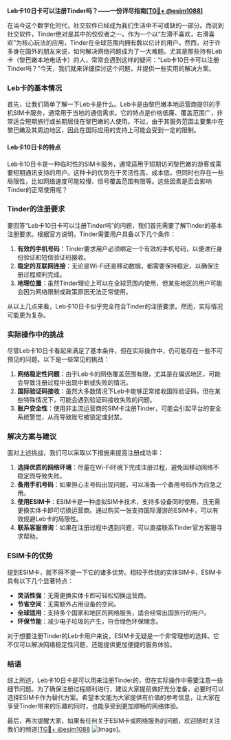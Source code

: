 **Leb卡10日卡可以注册Tinder吗？——一份详尽指南[[TG💪+ @esim1088](https://t.me/s/esim1088)]**

在当今这个数字化时代，社交软件已经成为我们生活中不可或缺的一部分。而说到社交软件，Tinder绝对是其中的佼佼者之一。作为一个以“左滑不喜欢，右滑喜欢”为核心玩法的应用，Tinder在全球范围内拥有数以亿计的用户。然而，对于许多身在国外的朋友来说，如何解决网络问题成为了一大难题。尤其是那些持有Leb卡（黎巴嫩本地电话卡）的人，常常会遇到这样的疑问：“Leb卡10日卡可以注册Tinder吗？”今天，我们就来详细探讨这个问题，并提供一些实用的解决方案。

### Leb卡的基本情况

首先，让我们简单了解一下Leb卡是什么。Leb卡是由黎巴嫩本地运营商提供的手机SIM卡服务，通常用于当地的通信需求。它的特点是价格低廉、覆盖范围广，非常适合短期旅行或长期居住在黎巴嫩的人使用。不过，由于其服务范围主要集中在黎巴嫩及其周边地区，因此在国际应用的支持上可能会受到一定的限制。

#### Leb卡10日卡的特点

Leb卡10日卡是一种临时性的SIM卡服务，通常适用于短期访问黎巴嫩的游客或需要短期通讯支持的用户。这种卡的优势在于灵活性高、成本低，但同时也存在一些局限性，比如网络速度可能较慢、信号覆盖范围有限等。这些因素是否会影响Tinder的正常使用呢？

### Tinder的注册要求

要回答“Leb卡10日卡可以注册Tinder吗”的问题，我们首先需要了解Tinder的基本注册要求。根据官方说明，Tinder需要用户具备以下几个条件：

1. **有效的手机号码**：Tinder要求用户必须绑定一个有效的手机号码，以便进行身份验证和短信验证码接收。
2. **稳定的互联网连接**：无论是Wi-Fi还是移动数据，都需要保持稳定，以确保注册过程顺利完成。
3. **地理位置**：虽然Tinder理论上可以在全球范围内使用，但某些地区的用户可能会因为网络限制或政策原因无法正常使用。

从以上几点来看，Leb卡10日卡似乎完全符合Tinder的注册要求。然而，实际情况可能更为复杂。

### 实际操作中的挑战

尽管Leb卡10日卡看起来满足了基本条件，但在实际操作中，仍可能存在一些不可预见的问题。以下是一些常见的挑战：

1. **网络稳定性问题**：由于Leb卡的网络覆盖范围有限，尤其是在偏远地区，可能会导致注册过程中出现中断或失败的情况。
2. **国际验证码接收**：虽然大多数情况下Leb卡能够正常接收国际验证码，但在某些特殊情况下，可能会遇到验证码接收失败的问题。
3. **账户安全性**：使用非主流运营商的SIM卡注册Tinder，可能会引起平台的安全系统警觉，从而导致账号被锁定或封禁。

### 解决方案与建议

面对上述挑战，我们可以采取以下措施来提高注册成功率：

1. **选择优质的网络环境**：尽量在Wi-Fi环境下完成注册过程，避免因移动网络不稳定而导致失败。
2. **备用手机号码**：如果担心主号码出现问题，可以准备一个备用号码作为应急之用。
3. **使用ESIM卡**：ESIM卡是一种虚拟SIM卡技术，支持多设备同时使用，且无需更换实体卡即可切换运营商。通过购买一张支持国际漫游的ESIM卡，可以有效规避Leb卡的局限性。
4. **联系客服咨询**：如果在注册过程中遇到问题，可以直接联系Tinder官方客服寻求帮助。

### ESIM卡的优势

提到ESIM卡，就不得不提一下它的诸多优势。相较于传统的实体SIM卡，ESIM卡具有以下几个显著特点：

- **灵活性强**：无需更换实体卡即可轻松切换运营商。
- **节省空间**：无需额外占用设备的空间。
- **全球适用**：支持多个国家和地区的网络服务，适合经常出国旅行的用户。
- **环保节能**：减少电子垃圾的产生，符合绿色环保理念。

对于想要注册Tinder的Leb卡用户来说，ESIM卡无疑是一个非常理想的选择。它不仅可以解决网络稳定性问题，还能提供更加便捷的服务体验。

### 结语

综上所述，Leb卡10日卡是可以用来注册Tinder的，但在实际操作中需要注意一些细节问题。为了确保注册过程顺利进行，建议大家提前做好充分准备，必要时可以选择ESIM卡作为替代方案。希望本文能为大家提供有价值的参考信息，让大家在享受Tinder带来的乐趣的同时，也能享受到更加顺畅的网络体验。

最后，再次提醒大家，如果有任何关于ESIM卡或网络服务的问题，欢迎随时关注我们的频道[[TG💪+ @esim1088](https://t.me/s/esim1088) ![Image](https://i.postimg.cc/4NQfJmqS/Snipaste-2025-05-13-00-14-12.png)]。
